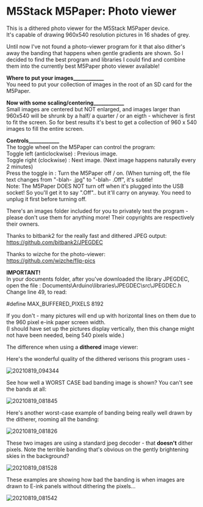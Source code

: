 # M5Stack M5Paper: Photo viewer
This is a dithered photo viewer for the M5Stack M5Paper device.                      
It's capable of drawing 960x540 resolution pictures in 16 shades of grey.            

Until now I've not found a photo-viewer program for it that also dither's away the banding that happens when gentle gradients are shown. So I decided to find the best program and libraries I could find and combine them into the currently best M5Paper photo viewer available!

**Where to put your images____________**              
You need to put your collection of images in the root of an SD card for the M5Paper.        

**Now with some scaling/centering____________**            
Small images are centered but NOT enlarged, and images larger than 960x540 will be shrunk by a half/ a quarter / or an eigth - whichever is first to fit the screen. 
So for best results it's best to get a collection of 960 x 540 images to fill the entire screen.                       

**Controls____________**              
The toggle wheel on the M5Paper can control the program:         
Toggle left (anticlockwise) : Previous image.             
Toggle right (clockwise)    : Next image. (Next image happens naturally every 2 minutes)             
Press the toggle in         : Turn the M5Paper off / on. (When turning off, the file text changes from "-blah- .jpg" to "-blah- .Off", it's subtle!              
Note: The M5Paper DOES NOT turn off when it's plugged into the USB socket! So you'll get it to say ".Off".. but it'll carry on anyway. You need to unplug it first before turning off.          
           
There's an images folder included for you to privately test the program - please don't use them for anything more! Their copyrights are respectively their owners.             
     
Thanks to bitbank2 for the really fast and dithered JPEG output:            
  https://github.com/bitbank2/JPEGDEC            
  
Thanks to wizche for the photo-viewer:               
  https://github.com/wizche/flip-pics           
              
         
              
**IMPORTANT!**             
In your documents folder, after you've downloaded the library JPEGDEC,             
open the file : Documents\Arduino\libraries\JPEGDEC\src\JPEGDEC.h                 
Change line 49, to read:            
         
#define MAX_BUFFERED_PIXELS 8192          
           
If you don't - many pictures will end up with horizontal lines on them due to the 960 pixel e-ink paper screen width.           
(I should have set up the pictures display vertically, then this change might not have been needed, being 540 pixels wide.)         
          
The difference when using a **dithered** image viewer:          
         
Here's the wonderful quality of the dithered verisons this program uses -        
           
![20210819_094344](https://user-images.githubusercontent.com/1586332/130038142-1dad8b62-3d64-4a0a-bab9-514a60af25c2.jpg)             

See how well a WORST CASE bad banding image is shown? You can't see the bands at all:             

![20210819_081845](https://user-images.githubusercontent.com/1586332/130035486-fa2e13ce-0954-46ec-9f05-3cc708a0be89.jpg)            
            
Here's another worst-case example of banding being really well drawn by the ditherer, rooming all the banding:                

![20210819_081826](https://user-images.githubusercontent.com/1586332/130035501-c15486f1-0b2a-4841-8129-4ec7ead69391.jpg)       

       
These two images are using a standard jpeg decoder - that **doesn't** dither pixels. 
Note the terrible banding that's obvious on the gently brightening skies in the background?
          
![20210819_081528](https://user-images.githubusercontent.com/1586332/130035520-a7000128-d04a-40ee-906b-3a426f5204e2.jpg)           
           
These examples are showing how bad the banding is when images are drawn to E-ink panels without dithering the pixels...

![20210819_081542](https://user-images.githubusercontent.com/1586332/130035533-4de85768-bf3b-4ed9-ad6a-7306b4f1bb41.jpg)          
     
